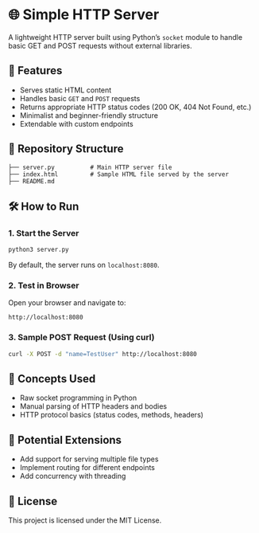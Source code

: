 # 🌐 Simple HTTP Server

A lightweight HTTP server built using Python’s `socket` module to handle basic GET and POST requests without external libraries.

## 🚀 Features

- Serves static HTML content
- Handles basic `GET` and `POST` requests
- Returns appropriate HTTP status codes (200 OK, 404 Not Found, etc.)
- Minimalist and beginner-friendly structure
- Extendable with custom endpoints

## 📂 Repository Structure

```
├── server.py          # Main HTTP server file
├── index.html         # Sample HTML file served by the server
├── README.md
```

## 🛠 How to Run

### 1. Start the Server
```bash
python3 server.py
```

By default, the server runs on `localhost:8080`.

### 2. Test in Browser
Open your browser and navigate to:

```
http://localhost:8080
```

### 3. Sample POST Request (Using curl)
```bash
curl -X POST -d "name=TestUser" http://localhost:8080
```

## 🧠 Concepts Used

- Raw socket programming in Python
- Manual parsing of HTTP headers and bodies
- HTTP protocol basics (status codes, methods, headers)

## 🧱 Potential Extensions

- Add support for serving multiple file types
- Implement routing for different endpoints
- Add concurrency with threading

## 📄 License

This project is licensed under the MIT License.
